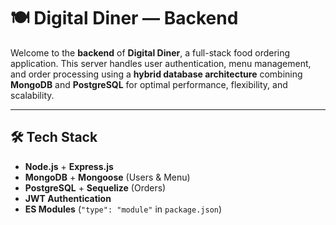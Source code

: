 # 🍽️ Digital Diner — Backend

Welcome to the **backend** of **Digital Diner**, a full-stack food ordering application. This server handles user authentication, menu management, and order processing using a **hybrid database architecture** combining **MongoDB** and **PostgreSQL** for optimal performance, flexibility, and scalability.

---

## 🛠️ Tech Stack

- **Node.js** + **Express.js**
- **MongoDB** + **Mongoose** (Users & Menu)
- **PostgreSQL** + **Sequelize** (Orders)
- **JWT Authentication**
- **ES Modules** (`"type": "module"` in `package.json`)

